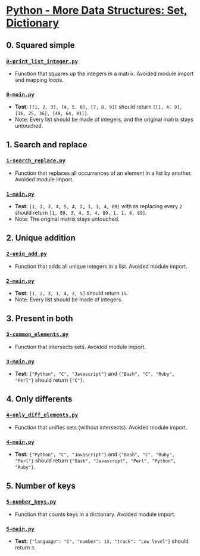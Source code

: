 # [Python - More Data Structures: Set, Dictionary](https://intranet.hbtn.io/projects/2121)

## 0. Squared simple
### [`0-print_list_integer.py`](0-print_list_integer.py)
* Function that squares up the integers in a matrix. Avoided module import and mapping loops.
### [`0-main.py`](0-main.py)
* **Test:** `[[1, 2, 3], [4, 5, 6], [7, 8, 9]]` should return `[[1, 4, 9], [16, 25, 36], [49, 64, 81]]`.
* Note: Every list should be made of integers, and the original matrix stays untouched.

## 1. Search and replace
### [`1-search_replace.py`](1-search_replace.py)
* Function that replaces all occurrences of an element in a list by another. Avoided module import.
### [`1-main.py`](1-main.py)
* **Test:** `[1, 2, 3, 4, 5, 4, 2, 1, 1, 4, 89]` with `89` replacing every `2` should return `[1, 89, 3, 4, 5, 4, 89, 1, 1, 4, 89]`.
* Note: The original matrix stays untouched.

## 2. Unique addition
### [`2-uniq_add.py`](2-uniq_add.py)
* Function that adds all unique integers in a list. Avoided module import.
### [`2-main.py`](2-main.py)
* **Test:** `[1, 2, 3, 1, 4, 2, 5]` should return `15`.
* Note: Every list should be made of integers.

## 3. Present in both
### [`3-common_elements.py`](3-common_elements.py)
* Function that intersects sets. Avoided module import.
### [`3-main.py`](3-main.py)
* **Test:** `{"Python", "C", "Javascript"}` and `{"Bash", "C", "Ruby", "Perl"}` should return `{"C"}`.

## 4. Only differents
### [`4-only_diff_elements.py`](4-only_diff_elements.py)
* Function that unifies sets (without intersects). Avoided module import.
### [`4-main.py`](4-main.py)
* **Test:** `{"Python", "C", "Javascript"}` and `{"Bash", "C", "Ruby", "Perl"}` should return `{"Bash", "Javascript", "Perl", "Python", "Ruby"}`.

## 5. Number of keys
### [`5-number_keys.py`](5-number_keys.py)
* Function that counts keys in a dictionary. Avoided module import.
### [`5-main.py`](5-main.py)
* **Test:** `{"language": "C", "number": 13, "track": "Low level"}` should return `3`.
